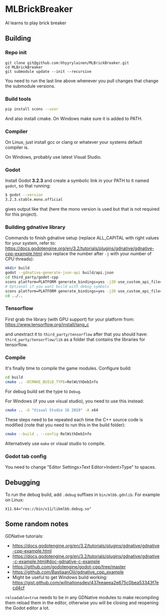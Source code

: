 # MLBrickBreaker
AI learns to play brick breaker

## Building

### Repo init

```
git clone git@github.com:hhyyrylainen/MLBrickBreaker.git
cd MLBrickBreaker
git submodule update --init --recursive
```

You need to run the last line above whenever you pull changes that
change the submodule versions.

### Build tools

```sh
pip install scons --user
```

And also install cmake. On Windows make sure it is added to PATH.

### Compiler

On Linux, just install gcc or clang or whatever your systems default compiler is.

On Windows, probably use latest Visual Studio.

### Godot

Install Godot **3.2.3** and create a symbolic link in your PATH to it named `godot`,
so that running:

```sh
$ godot --version
3.2.3.stable.mono.official
```

gives output like that (here the mono version is used but that is not
required for this project).


### Building gdnative library

Commands to finish gdnative setup (replace ALL_CAPITAL with
right values for your system, refer to:
https://docs.godotengine.org/en/3.2/tutorials/plugins/gdnative/gdnative-cpp-example.html
also replace the number after `-j` with your number of CPU threads):

```sh
mkdir build
godot --gdnative-generate-json-api build/api.json
cd third_party/godot-cpp
scons platform=PLATFORM generate_bindings=yes -j20 use_custom_api_file=yes custom_api_file=../../build/api.json bits=64 target=release
# Optional if you want build with debug symbols
scons platform=PLATFORM generate_bindings=yes -j20 use_custom_api_file=yes custom_api_file=../../build/api.json bits=64 target=debug
cd ../..
```

### Tensorflow

First grab the library (with GPU support) for your platform from:
https://www.tensorflow.org/install/lang_c

and unextract it to `third_party/tensorflow` after that you should
have: `third_party/tensorflow/lib` as a folder that contains the
libraries for tensorflow.


### Compile

It's finally time to compile the game modules. 
Configure build:

```sh
cd build
cmake .. -DCMAKE_BUILD_TYPE=RelWithDebInfo
```

For debug build set the type to `Debug`.


For Windows (if you use visual studio), you need to use this instead:
```sh
cmake .. -G "Visual Studio 16 2019" -A x64
```


These steps need to be repeated each time the C++ source code is modified
(note that you need to run this in the build folder):

```sh
cmake --build . --config RelWithDebInfo
```

Alternatively use `make` or visual studio to compile.

### Godot tab config

You need to change "Editor Settings>Text Editor>Indent>Type" to spaces.

## Debugging

To run the debug build, add `.debug` suffixes in `bin/mlbb.gdnlib`. For example on Linux:
```
X11.64="res://bin/x11/libmlbb.debug.so"
```



## Some random notes

GDNative tutorials:
- https://docs.godotengine.org/en/3.2/tutorials/plugins/gdnative/gdnative-cpp-example.html
- https://docs.godotengine.org/en/3.2/tutorials/plugins/gdnative/gdnative-c-example.html#doc-gdnative-c-example
- https://github.com/godotengine/godot-cpp/tree/master
- https://github.com/BastiaanOlij/gdnative_cpp_example
- Might be useful to get Windows build working: https://gist.github.com/willnationsdev/437eeaeea2e675c0bea53343f7ecd4cf

`reloadable=true` needs to be in any GDNative modules to make
recompiling them reload them in the editor, otherwise you will be
closing and reopening the Godot editor a lot.


